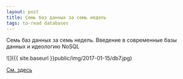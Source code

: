 ```yaml
---
layout: post
title: Семь баз данных за семь недель
tags: to-read databases
---
```


Семь баз данных за семь недель. Введение в современные базы данных и идеологию NoSQL

![]({{ site.baseurl }}public/img/2017-01-15/db7.jpg)

[См. здесь](http://www.ozon.ru/context/detail/id/19383907/)